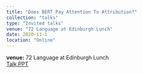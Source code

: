 ```yaml
---
title: "Does BERT Pay Attention To Attribution?"
collection: "talks"
type: "Invited talks"
venue: "72 Language at Edinburgh Lunch"
date: 2020-11-1
location: "Online"
---
```

<b>venue:</b> 72 Language at Edinburgh Lunch<br>
<a href="/files/talks/2020/2020-11-EdLunch.pdf">Talk PPT</a>
